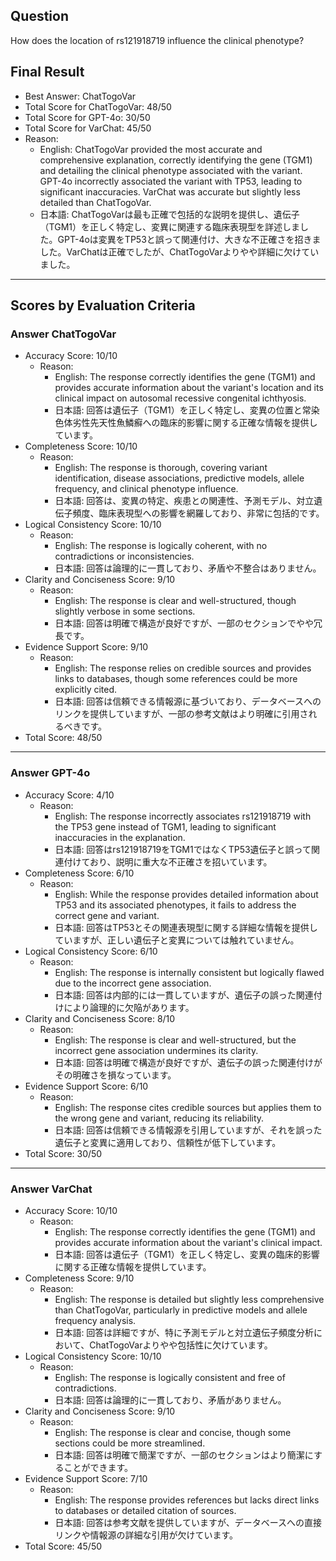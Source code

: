 ## Question

How does the location of rs121918719 influence the clinical phenotype?

## Final Result

- Best Answer: ChatTogoVar
- Total Score for ChatTogoVar: 48/50
- Total Score for GPT-4o: 30/50
- Total Score for VarChat: 45/50
- Reason:
  - English: ChatTogoVar provided the most accurate and comprehensive explanation, correctly identifying the gene (TGM1) and detailing the clinical phenotype associated with the variant. GPT-4o incorrectly associated the variant with TP53, leading to significant inaccuracies. VarChat was accurate but slightly less detailed than ChatTogoVar.
  - 日本語: ChatTogoVarは最も正確で包括的な説明を提供し、遺伝子（TGM1）を正しく特定し、変異に関連する臨床表現型を詳述しました。GPT-4oは変異をTP53と誤って関連付け、大きな不正確さを招きました。VarChatは正確でしたが、ChatTogoVarよりやや詳細に欠けていました。

---

## Scores by Evaluation Criteria

### Answer ChatTogoVar
- Accuracy Score: 10/10
  - Reason: 
    - English: The response correctly identifies the gene (TGM1) and provides accurate information about the variant's location and its clinical impact on autosomal recessive congenital ichthyosis.
    - 日本語: 回答は遺伝子（TGM1）を正しく特定し、変異の位置と常染色体劣性先天性魚鱗癬への臨床的影響に関する正確な情報を提供しています。
- Completeness Score: 10/10
  - Reason: 
    - English: The response is thorough, covering variant identification, disease associations, predictive models, allele frequency, and clinical phenotype influence.
    - 日本語: 回答は、変異の特定、疾患との関連性、予測モデル、対立遺伝子頻度、臨床表現型への影響を網羅しており、非常に包括的です。
- Logical Consistency Score: 10/10
  - Reason: 
    - English: The response is logically coherent, with no contradictions or inconsistencies.
    - 日本語: 回答は論理的に一貫しており、矛盾や不整合はありません。
- Clarity and Conciseness Score: 9/10
  - Reason: 
    - English: The response is clear and well-structured, though slightly verbose in some sections.
    - 日本語: 回答は明確で構造が良好ですが、一部のセクションでやや冗長です。
- Evidence Support Score: 9/10
  - Reason: 
    - English: The response relies on credible sources and provides links to databases, though some references could be more explicitly cited.
    - 日本語: 回答は信頼できる情報源に基づいており、データベースへのリンクを提供していますが、一部の参考文献はより明確に引用されるべきです。
- Total Score: 48/50

---

### Answer GPT-4o
- Accuracy Score: 4/10
  - Reason: 
    - English: The response incorrectly associates rs121918719 with the TP53 gene instead of TGM1, leading to significant inaccuracies in the explanation.
    - 日本語: 回答はrs121918719をTGM1ではなくTP53遺伝子と誤って関連付けており、説明に重大な不正確さを招いています。
- Completeness Score: 6/10
  - Reason: 
    - English: While the response provides detailed information about TP53 and its associated phenotypes, it fails to address the correct gene and variant.
    - 日本語: 回答はTP53とその関連表現型に関する詳細な情報を提供していますが、正しい遺伝子と変異については触れていません。
- Logical Consistency Score: 6/10
  - Reason: 
    - English: The response is internally consistent but logically flawed due to the incorrect gene association.
    - 日本語: 回答は内部的には一貫していますが、遺伝子の誤った関連付けにより論理的に欠陥があります。
- Clarity and Conciseness Score: 8/10
  - Reason: 
    - English: The response is clear and well-structured, but the incorrect gene association undermines its clarity.
    - 日本語: 回答は明確で構造が良好ですが、遺伝子の誤った関連付けがその明確さを損なっています。
- Evidence Support Score: 6/10
  - Reason: 
    - English: The response cites credible sources but applies them to the wrong gene and variant, reducing its reliability.
    - 日本語: 回答は信頼できる情報源を引用していますが、それを誤った遺伝子と変異に適用しており、信頼性が低下しています。
- Total Score: 30/50

---

### Answer VarChat
- Accuracy Score: 10/10
  - Reason: 
    - English: The response correctly identifies the gene (TGM1) and provides accurate information about the variant's clinical impact.
    - 日本語: 回答は遺伝子（TGM1）を正しく特定し、変異の臨床的影響に関する正確な情報を提供しています。
- Completeness Score: 9/10
  - Reason: 
    - English: The response is detailed but slightly less comprehensive than ChatTogoVar, particularly in predictive models and allele frequency analysis.
    - 日本語: 回答は詳細ですが、特に予測モデルと対立遺伝子頻度分析において、ChatTogoVarよりやや包括性に欠けています。
- Logical Consistency Score: 10/10
  - Reason: 
    - English: The response is logically consistent and free of contradictions.
    - 日本語: 回答は論理的に一貫しており、矛盾がありません。
- Clarity and Conciseness Score: 9/10
  - Reason: 
    - English: The response is clear and concise, though some sections could be more streamlined.
    - 日本語: 回答は明確で簡潔ですが、一部のセクションはより簡潔にすることができます。
- Evidence Support Score: 7/10
  - Reason: 
    - English: The response provides references but lacks direct links to databases or detailed citation of sources.
    - 日本語: 回答は参考文献を提供していますが、データベースへの直接リンクや情報源の詳細な引用が欠けています。
- Total Score: 45/50